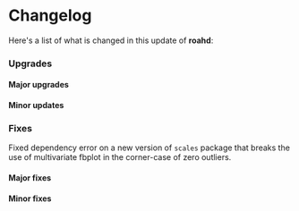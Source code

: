 # Changelog

Here's a list of what is changed in this update of __roahd__:

### Upgrades

#### Major upgrades

#### Minor updates

### Fixes

Fixed dependency error on a new version of `scales` package that breaks the use of multivariate fbplot in the corner-case of zero
outliers.

#### Major fixes

#### Minor fixes 


